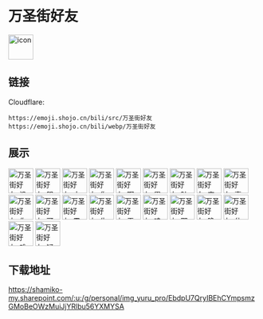# 万圣街好友
<img src="https://emoji.shojo.cn/bili/src/万圣街好友/icon.png" width="50" height="50" alt="icon">

## 链接
Cloudflare:
```
https://emoji.shojo.cn/bili/src/万圣街好友
https://emoji.shojo.cn/bili/webp/万圣街好友
```
## 展示
<img src="https://emoji.shojo.cn/bili/src/万圣街好友/万圣街好友-没钱.png" width="50" height="50" alt="万圣街好友-没钱">
<img src="https://emoji.shojo.cn/bili/src/万圣街好友/万圣街好友-哭了.png" width="50" height="50" alt="万圣街好友-哭了">
<img src="https://emoji.shojo.cn/bili/src/万圣街好友/万圣街好友-太棒了.png" width="50" height="50" alt="万圣街好友-太棒了">
<img src="https://emoji.shojo.cn/bili/src/万圣街好友/万圣街好友-你好啊.png" width="50" height="50" alt="万圣街好友-你好啊">
<img src="https://emoji.shojo.cn/bili/src/万圣街好友/万圣街好友-啊啊啊啊.png" width="50" height="50" alt="万圣街好友-啊啊啊啊">
<img src="https://emoji.shojo.cn/bili/src/万圣街好友/万圣街好友-累了.png" width="50" height="50" alt="万圣街好友-累了">
<img src="https://emoji.shojo.cn/bili/src/万圣街好友/万圣街好友-肚子饿饿.png" width="50" height="50" alt="万圣街好友-肚子饿饿">
<img src="https://emoji.shojo.cn/bili/src/万圣街好友/万圣街好友-害羞.png" width="50" height="50" alt="万圣街好友-害羞">
<img src="https://emoji.shojo.cn/bili/src/万圣街好友/万圣街好友-喜欢喜欢.png" width="50" height="50" alt="万圣街好友-喜欢喜欢">
<img src="https://emoji.shojo.cn/bili/src/万圣街好友/万圣街好友-你好.png" width="50" height="50" alt="万圣街好友-你好">
<img src="https://emoji.shojo.cn/bili/src/万圣街好友/万圣街好友-可爱.png" width="50" height="50" alt="万圣街好友-可爱">
<img src="https://emoji.shojo.cn/bili/src/万圣街好友/万圣街好友-震惊.png" width="50" height="50" alt="万圣街好友-震惊">
<img src="https://emoji.shojo.cn/bili/src/万圣街好友/万圣街好友-生气啦.png" width="50" height="50" alt="万圣街好友-生气啦">
<img src="https://emoji.shojo.cn/bili/src/万圣街好友/万圣街好友-无语.png" width="50" height="50" alt="万圣街好友-无语">
<img src="https://emoji.shojo.cn/bili/src/万圣街好友/万圣街好友-哇塞.png" width="50" height="50" alt="万圣街好友-哇塞">
<img src="https://emoji.shojo.cn/bili/src/万圣街好友/万圣街好友-耶.png" width="50" height="50" alt="万圣街好友-耶">
<img src="https://emoji.shojo.cn/bili/src/万圣街好友/万圣街好友-晚安.png" width="50" height="50" alt="万圣街好友-晚安">
<img src="https://emoji.shojo.cn/bili/src/万圣街好友/万圣街好友-休息啦.png" width="50" height="50" alt="万圣街好友-休息啦">
<img src="https://emoji.shojo.cn/bili/src/万圣街好友/万圣街好友-难受.png" width="50" height="50" alt="万圣街好友-难受">
<img src="https://emoji.shojo.cn/bili/src/万圣街好友/万圣街好友-疑惑.png" width="50" height="50" alt="万圣街好友-疑惑">

## 下载地址

https://shamiko-my.sharepoint.com/:u:/g/personal/img_yuru_pro/EbdpU7QryIBEhCYmpsmzGMoBeOWzMuiJjYRlbu56YXMYSA